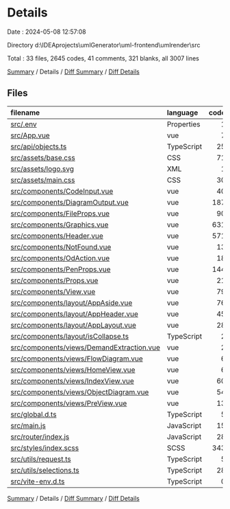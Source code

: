 # Details

Date : 2024-05-08 12:57:08

Directory d:\\IDEAprojects\\umlGenerator\\uml-frontend\\umlrender\\src

Total : 33 files,  2645 codes, 41 comments, 321 blanks, all 3007 lines

[Summary](results.md) / Details / [Diff Summary](diff.md) / [Diff Details](diff-details.md)

## Files
| filename | language | code | comment | blank | total |
| :--- | :--- | ---: | ---: | ---: | ---: |
| [src/.env](/src/.env) | Properties | 1 | 0 | 0 | 1 |
| [src/App.vue](/src/App.vue) | vue | 7 | 0 | 2 | 9 |
| [src/api/objects.ts](/src/api/objects.ts) | TypeScript | 25 | 6 | 6 | 37 |
| [src/assets/base.css](/src/assets/base.css) | CSS | 71 | 2 | 14 | 87 |
| [src/assets/logo.svg](/src/assets/logo.svg) | XML | 1 | 0 | 1 | 2 |
| [src/assets/main.css](/src/assets/main.css) | CSS | 30 | 0 | 6 | 36 |
| [src/components/CodeInput.vue](/src/components/CodeInput.vue) | vue | 40 | 1 | 4 | 45 |
| [src/components/DiagramOutput.vue](/src/components/DiagramOutput.vue) | vue | 187 | 0 | 17 | 204 |
| [src/components/FileProps.vue](/src/components/FileProps.vue) | vue | 90 | 0 | 17 | 107 |
| [src/components/Graphics.vue](/src/components/Graphics.vue) | vue | 631 | 0 | 10 | 641 |
| [src/components/Header.vue](/src/components/Header.vue) | vue | 571 | 21 | 51 | 643 |
| [src/components/NotFound.vue](/src/components/NotFound.vue) | vue | 13 | 0 | 2 | 15 |
| [src/components/OdAction.vue](/src/components/OdAction.vue) | vue | 18 | 0 | 2 | 20 |
| [src/components/PenProps.vue](/src/components/PenProps.vue) | vue | 144 | 0 | 23 | 167 |
| [src/components/Props.vue](/src/components/Props.vue) | vue | 21 | 0 | 4 | 25 |
| [src/components/View.vue](/src/components/View.vue) | vue | 79 | 0 | 14 | 93 |
| [src/components/layout/AppAside.vue](/src/components/layout/AppAside.vue) | vue | 76 | 0 | 9 | 85 |
| [src/components/layout/AppHeader.vue](/src/components/layout/AppHeader.vue) | vue | 45 | 0 | 5 | 50 |
| [src/components/layout/AppLayout.vue](/src/components/layout/AppLayout.vue) | vue | 28 | 0 | 3 | 31 |
| [src/components/layout/isCollapse.ts](/src/components/layout/isCollapse.ts) | TypeScript | 2 | 0 | 1 | 3 |
| [src/components/views/DemandExtraction.vue](/src/components/views/DemandExtraction.vue) | vue | 2 | 0 | 1 | 3 |
| [src/components/views/FlowDiagram.vue](/src/components/views/FlowDiagram.vue) | vue | 6 | 0 | 0 | 6 |
| [src/components/views/HomeView.vue](/src/components/views/HomeView.vue) | vue | 6 | 0 | 3 | 9 |
| [src/components/views/IndexView.vue](/src/components/views/IndexView.vue) | vue | 60 | 0 | 8 | 68 |
| [src/components/views/ObjectDiagram.vue](/src/components/views/ObjectDiagram.vue) | vue | 54 | 0 | 8 | 62 |
| [src/components/views/PreView.vue](/src/components/views/PreView.vue) | vue | 13 | 0 | 2 | 15 |
| [src/global.d.ts](/src/global.d.ts) | TypeScript | 5 | 1 | 2 | 8 |
| [src/main.js](/src/main.js) | JavaScript | 15 | 2 | 5 | 22 |
| [src/router/index.js](/src/router/index.js) | JavaScript | 28 | 1 | 3 | 32 |
| [src/styles/index.scss](/src/styles/index.scss) | SCSS | 343 | 4 | 91 | 438 |
| [src/utils/request.ts](/src/utils/request.ts) | TypeScript | 5 | 0 | 1 | 6 |
| [src/utils/selections.ts](/src/utils/selections.ts) | TypeScript | 28 | 2 | 5 | 35 |
| [src/vite-env.d.ts](/src/vite-env.d.ts) | TypeScript | 0 | 1 | 1 | 2 |

[Summary](results.md) / Details / [Diff Summary](diff.md) / [Diff Details](diff-details.md)